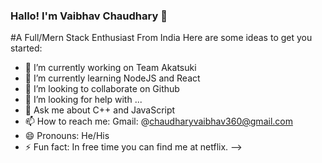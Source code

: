 ### Hallo! I'm Vaibhav Chaudhary 👋
   #A Full/Mern Stack Enthusiast From India
Here are some ideas to get you started:

- 🔭 I’m currently working on Team Akatsuki
- 🌱 I’m currently learning NodeJS and React
- 👯 I’m looking to collaborate on Github
- 🤔 I’m looking for help with ...
- 💬 Ask me about C++ and JavaScript
- 📫 How to reach me: Gmail: @chaudharyvaibhav360@gmail.com
- 😄 Pronouns: He/His
- ⚡ Fun fact: In free time you can find me at netflix.
-->
